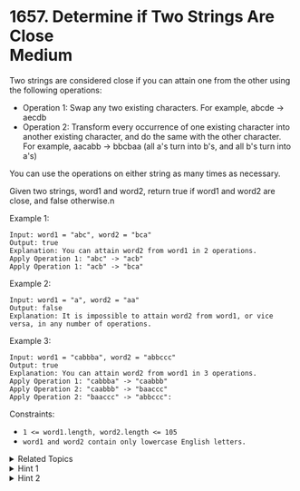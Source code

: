 # 1657. Determine if Two Strings Are Close<br> Medium

Two strings are considered close if you can attain one from the other using the following operations:
- Operation 1: Swap any two existing characters.
For example, abcde -> aecdb
- Operation 2: Transform every occurrence of one existing character into another existing character, and do the same with the other character.
For example, aacabb -> bbcbaa (all a's turn into b's, and all b's turn into a's)

You can use the operations on either string as many times as necessary.

Given two strings, word1 and word2, return true if word1 and word2 are close, and false otherwise.n

Example 1:

```
Input: word1 = "abc", word2 = "bca"
Output: true
Explanation: You can attain word2 from word1 in 2 operations.
Apply Operation 1: "abc" -> "acb"
Apply Operation 1: "acb" -> "bca"
```

Example 2:

```
Input: word1 = "a", word2 = "aa"
Output: false
Explanation: It is impossible to attain word2 from word1, or vice versa, in any number of operations.
```
Example 3:

```
Input: word1 = "cabbba", word2 = "abbccc"
Output: true
Explanation: You can attain word2 from word1 in 3 operations.
Apply Operation 1: "cabbba" -> "caabbb"
Apply Operation 2: "caabbb" -> "baaccc"
Apply Operation 2: "baaccc" -> "abbccc":
```

Constraints:

- `1 <= word1.length, word2.length <= 105`
- `word1 and word2 contain only lowercase English letters.`

<details>

<summary> Related Topics </summary>

-   `Greedy`

</details>

<details>

<summary> Hint 1 </summary>
Operation 1 allows you to freely reorder the string.
</details>
<details>

<summary> Hint 2 </summary>
Operation 2 allows you to freely reassign the letters' frequencies.
</details>
